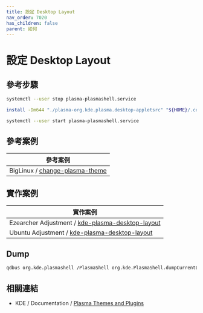 ```yaml
---
title: 設定 Desktop Layout
nav_order: 7020
has_children: false
parent: 如何
---
```



# 設定 Desktop Layout


## 參考步驟

``` sh
systemctl --user stop plasma-plasmashell.service
```

``` sh
install -Dm644 "./plasma-org.kde.plasma.desktop-appletsrc" "${HOME}/.config/plasma-org.kde.plasma.desktop-appletsrc"
```

``` sh
systemctl --user start plasma-plasmashell.service
```


## 參考案例

| 參考案例 |
| --- |
| BigLinux / [change-plasma-theme](https://github.com/biglinux/biglinux-session-and-themes/blob/main/usr/bin/change-plasma-theme#L32) |


## 實作案例

| 實作案例 |
| --- |
| Ezearcher Adjustment / [kde-plasma-desktop-layout](https://github.com/samwhelp/ezarcher-adjustment/tree/main/prototype/de/kde-plasma/part/layout) |
| Ubuntu Adjustment / [kde-plasma-desktop-layout](https://github.com/samwhelp/note-about-ubuntu/tree/gh-pages/_legacy/22.10/adjustment/de/kde-plasma/part/layout) |


## Dump


``` sh
qdbus org.kde.plasmashell /PlasmaShell org.kde.PlasmaShell.dumpCurrentLayoutJS
```


## 相關連結

* KDE / Documentation / [Plasma Themes and Plugins](https://develop.kde.org/docs/plasma/)
